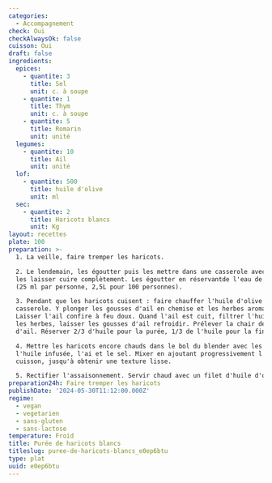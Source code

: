 ```yaml
---
categories:
  - Accompagnement
check: Oui
checkAlwaysOk: false
cuisson: Oui
draft: false
ingredients:
  epices:
    - quantite: 3
      title: Sel
      unit: c. à soupe
    - quantite: 1
      title: Thym
      unit: c. à soupe
    - quantite: 5
      title: Romarin
      unit: unité
  legumes:
    - quantite: 10
      title: Ail
      unit: unité
  lof:
    - quantite: 500
      title: huile d'olive
      unit: ml
  sec:
    - quantite: 2
      title: Haricots blancs
      unit: Kg
layout: recettes
plate: 100
preparation: >-
  1. La veille, faire tremper les haricots.

  2. Le lendemain, les égoutter puis les mettre dans une casserole avec l'eau,
  les laisser cuire complètement. Les égoutter en réservantde l'eau de cuisson
  (25 ml par personne, 2,5L pour 100 personnes).

  3. Pendant que les haricots cuisent : faire chauffer l'huile d'olive dans une
  casserole. Y plonger les gousses d'ail en chemise et les herbes aromatiques.
  Laisser l'ail confire à feu doux. Quand l'ail est cuit, filtrer l'huile. Jeter
  les herbes, laisser les gousses d'ail refroidir. Prélever la chair des gousses
  d'ail. Réserver 2/3 d'huile pour la purée, 1/3 de l'huile pour la fin.

  4. Mettre les haricots encore chauds dans le bol du blender avec les 2/3 de
  l'huile infusée, l'ai et le sel. Mixer en ajoutant progressivement l'eau de
  cuisson, jusqu'à obtenir une texture lisse.

  5. Rectifier l'assaisonnement. Servir chaud avec un filet d'huile d'olive.
preparation24h: Faire tremper les haricots
publishDate: '2024-05-30T11:12:00.000Z'
regime:
  - vegan
  - vegetarien
  - sans-gluten
  - sans-lactose
temperature: Froid
title: Purée de haricots blancs
titleslug: puree-de-haricots-blancs_e0ep6btu
type: plat
uuid: e0ep6btu
---
```


